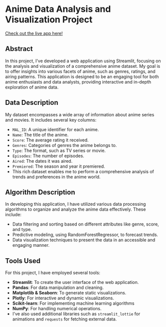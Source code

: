 # Anime Data Analysis and Visualization Project

[Check out the live app here!](https://navdeeps-eda-app.streamlit.app/)

## Abstract
In this project, I've developed a web application using Streamlit, focusing on the analysis and visualization of a comprehensive anime dataset. My goal is to offer insights into various facets of anime, such as genres, ratings, and airing patterns. This application is designed to be an engaging tool for both anime enthusiasts and data analysts, providing interactive and in-depth exploration of anime data.

## Data Description
My dataset encompasses a wide array of information about anime series and movies. It includes several key columns:
- `MAL_ID`: A unique identifier for each anime.
- `Name`: The title of the anime.
- `Score`: The average rating it received.
- `Genres`: Categories of genres the anime belongs to.
- `Type`: The format, such as TV series or movie.
- `Episodes`: The number of episodes.
- `Aired`: The dates it was aired.
- `Premiered`: The season and year it premiered.
- This rich dataset enables me to perform a comprehensive analysis of trends and preferences in the anime world.

## Algorithm Description
In developing this application, I have utilized various data processing algorithms to organize and analyze the anime data effectively. These include:
- Data filtering and sorting based on different attributes like genre, score, and type.
- Predictive modeling, using RandomForestRegressor, to forecast trends.
- Data visualization techniques to present the data in an accessible and engaging manner.

## Tools Used
For this project, I have employed several tools:
- **Streamlit**: To create the user interface of the web application.
- **Pandas**: For data manipulation and cleaning.
- **Matplotlib & Seaborn**: To generate static visualizations.
- **Plotly**: For interactive and dynamic visualizations.
- **Scikit-learn**: For implementing machine learning algorithms
- **NumPy**: For handling numerical operations.
- I've also used additional libraries such as `streamlit_lottie` for animations and `requests` for fetching external data.

